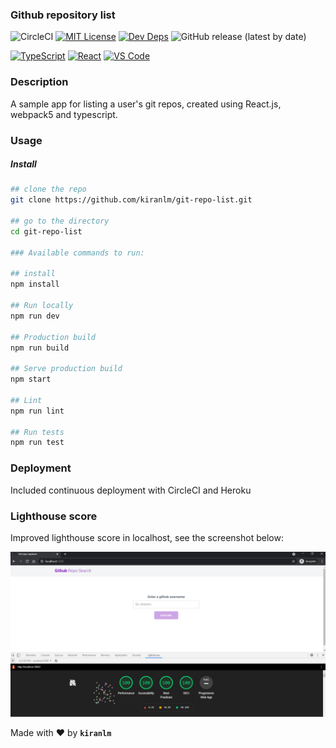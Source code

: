 ### Github repository list

![CircleCI](https://img.shields.io/circleci/build/github/kiranlm/git-repo-list) [![MIT License](https://img.shields.io/github/license/kiranlm/git-repo-list)](https://github.com/kiranlm/git-repo-list/blob/main/LICENSE) [![Dev Deps](https://img.shields.io/david/dev/kiranlm/git-repo-list)](https://github.com/kiranlm/git-repo-list/blob/main/package.json) ![GitHub release (latest by date)](https://img.shields.io/github/v/release/kiranlm/git-repo-list)

[![TypeScript](https://img.shields.io/badge/TypeScript-007ACC?style=for-the-badge&logo=typescript&logoColor=white)](https://www.typescriptlang.org/) [![React](https://img.shields.io/badge/React-20232A?style=for-the-badge&logo=react&logoColor=61DAFB)](https://reactjs.org/) [![VS Code](https://img.shields.io/badge/Visual_Studio_Code-0078D4?style=for-the-badge&logo=visual%20studio%20code&logoColor=white)](https://code.visualstudio.com/)

### Description

A sample app for listing a user's git repos, created using React.js, webpack5 and typescript.

### Usage

##### Install

```bash
## clone the repo
git clone https://github.com/kiranlm/git-repo-list.git

## go to the directory
cd git-repo-list

### Available commands to run:

## install
npm install

## Run locally
npm run dev

## Production build
npm run build

## Serve production build
npm start

## Lint
npm run lint

## Run tests
npm run test

```

### Deployment

Included continuous deployment with CircleCI and Heroku

### Lighthouse score

Improved lighthouse score in localhost, see the screenshot below:

![Lighthouse score](https://github.com/kiranlm/git-repo-list/blob/main/git-images/lighthouse.png?raw=true)

Made with :heart: by **`kiranlm`**
